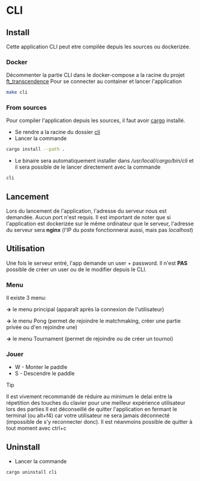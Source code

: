 # CLI

## Install
Cette application CLI peut etre compilée depuis les sources ou dockerizée.

### Docker
Décommenter la partie CLI dans le docker-compose a la racine du projet [ft_transcendence](/)
Pour se connecter au container et lancer l'application
```bash
make cli
```

### From sources
Pour compiler l'application depuis les sources, il faut avoir [cargo](https://doc.rust-lang.org/cargo/getting-started/installation.html) installé.
* Se rendre a la racine du dossier [cli](/cli)
* Lancer la commande
```bash
cargo install --path .
```
* Le binaire sera automatiquement installer dans */usr/local/cargo/bin/cli* et il sera possible de le lancer directement avec la commande
```bash
cli
```

## Lancement
Lors du lancement de l'application, l'adresse du serveur nous est demandée. Aucun port n'est requis.
Il est important de noter que si l'application est dockerizée sur le même ordinateur que le serveur, l'adresse du serveur sera **nginx** (l'IP du poste fonctionnerai aussi, mais pas *localhost*)

## Utilisation
Une fois le serveur entré, l'app demande un user + password. Il n'est **PAS** possible de créer un user ou de le modifier depuis le CLI.

### Menu
Il existe 3 menu:

**->** le menu principal (apparaît après la connexion de l'utilisateur)

**->** le menu Pong (permet de rejoindre le matchmaking, créer une partie privée ou d'en rejoindre une)

**->** le menu Tournament (permet de rejoindre ou de créer un tournoi)
	
### Jouer
* W - Monter le paddle
* S - Descendre le paddle

> [!TIP]
> Il est vivement recommandé de réduire au minimum le delai entre la répetition des touches du clavier pour une meilleur expérience utilisateur lors des parties
> Il est déconseillé de quitter l'application en fermant le terminal (ou alt+f4) car votre utilisateur ne sera jamais déconnecté (impossible de s'y reconnecter donc). Il est néanmoins possible de quitter à tout moment avec ctrl+c

## Uninstall
* Lancer la commande
```bash
cargo uninstall cli
```